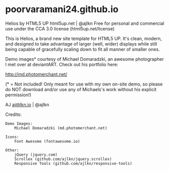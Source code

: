 # poorvaramani24.github.io

Helios by HTML5 UP
html5up.net | @ajlkn
Free for personal and commercial use under the CCA 3.0 license (html5up.net/license)

This is Helios, a brand new site template for HTML5 UP. It's clean, modern, and designed
to take advantage of larger (well, wider) displays while still being capable of gracefully
scaling down to fit all manner of smaller ones.

Demo images* courtesy of Michael Domaradzki, an awesome photographer I met over at
deviantART. Check out his portfolio here:

http://md.photomerchant.net/

(* = Not included! Only meant for use with my own on-site demo, so please do NOT download
and/or use any of Michaels's work without his explicit permission!)

AJ
aj@lkn.io | @ajlkn

Credits:

	Demo Images:
		Michael Domaradzki (md.photomerchant.net)

	Icons:
		Font Awesome (fontawesome.io)

	Other:
		jQuery (jquery.com)
		Scrollex (github.com/ajlkn/jquery.scrollex)
		Responsive Tools (github.com/ajlkn/responsive-tools)